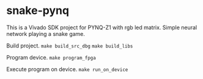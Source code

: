 # snake-pynq

This is a Vivado SDK project for PYNQ-Z1 with rgb led matrix. Simple neural network playing a snake game.

Build project.
```make build_src_dbg```
```make build_libs```

Program device.
```make program_fpga```

Execute program on device.
```make run_on_device```

